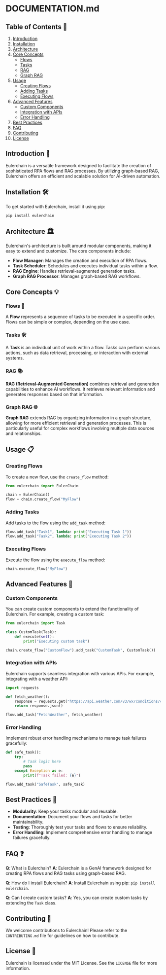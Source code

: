 # DOCUMENTATION.md

## Table of Contents 📖

1. [Introduction](#introduction)
2. [Installation](#installation)
3. [Architecture](#architecture)
4. [Core Concepts](#core-concepts)
    - [Flows](#flows)
    - [Tasks](#tasks)
    - [RAG](#rag)
    - [Graph RAG](#graph-rag)
5. [Usage](#usage)
    - [Creating Flows](#creating-flows)
    - [Adding Tasks](#adding-tasks)
    - [Executing Flows](#executing-flows)
6. [Advanced Features](#advanced-features)
    - [Custom Components](#custom-components)
    - [Integration with APIs](#integration-with-apis)
    - [Error Handling](#error-handling)
7. [Best Practices](#best-practices)
8. [FAQ](#faq)
9. [Contributing](#contributing)
10. [License](#license)

## Introduction 🌟

Eulerchain is a versatile framework designed to facilitate the creation of sophisticated RPA flows and RAG processes. By utilizing graph-based RAG, Eulerchain offers an efficient and scalable solution for AI-driven automation.

## Installation 🛠️

To get started with Eulerchain, install it using pip:

```sh
pip install eulerchain
```

## Architecture 🏛️

Eulerchain's architecture is built around modular components, making it easy to extend and customize. The core components include:

- **Flow Manager**: Manages the creation and execution of RPA flows.
- **Task Scheduler**: Schedules and executes individual tasks within a flow.
- **RAG Engine**: Handles retrieval-augmented generation tasks.
- **Graph RAG Processor**: Manages graph-based RAG workflows.

## Core Concepts 💡

### Flows 🌊

A **Flow** represents a sequence of tasks to be executed in a specific order. Flows can be simple or complex, depending on the use case.

### Tasks 🛠️

A **Task** is an individual unit of work within a flow. Tasks can perform various actions, such as data retrieval, processing, or interaction with external systems.

### RAG 📚

**RAG (Retrieval-Augmented Generation)** combines retrieval and generation capabilities to enhance AI workflows. It retrieves relevant information and generates responses based on that information.

### Graph RAG 🌐

**Graph RAG** extends RAG by organizing information in a graph structure, allowing for more efficient retrieval and generation processes. This is particularly useful for complex workflows involving multiple data sources and relationships.

## Usage 📋

### Creating Flows

To create a new flow, use the `create_flow` method:

```python
from eulerchain import EulerChain

chain = EulerChain()
flow = chain.create_flow("MyFlow")
```

### Adding Tasks

Add tasks to the flow using the `add_task` method:

```python
flow.add_task("Task1", lambda: print("Executing Task 1"))
flow.add_task("Task2", lambda: print("Executing Task 2"))
```

### Executing Flows

Execute the flow using the `execute_flow` method:

```python
chain.execute_flow("MyFlow")
```

## Advanced Features 🔧

### Custom Components

You can create custom components to extend the functionality of Eulerchain. For example, creating a custom task:

```python
from eulerchain import Task

class CustomTask(Task):
    def execute(self):
        print("Executing custom task")

chain.create_flow("CustomFlow").add_task("CustomTask", CustomTask())
```

### Integration with APIs

Eulerchain supports seamless integration with various APIs. For example, integrating with a weather API:

```python
import requests

def fetch_weather():
    response = requests.get("https://api.weather.com/v3/wx/conditions/current")
    return response.json()

flow.add_task("FetchWeather", fetch_weather)
```

### Error Handling

Implement robust error handling mechanisms to manage task failures gracefully:

```python
def safe_task():
    try:
        # Task logic here
        pass
    except Exception as e:
        print(f"Task failed: {e}")

flow.add_task("SafeTask", safe_task)
```

## Best Practices 🌟

- **Modularity**: Keep your tasks modular and reusable.
- **Documentation**: Document your flows and tasks for better maintainability.
- **Testing**: Thoroughly test your tasks and flows to ensure reliability.
- **Error Handling**: Implement comprehensive error handling to manage failures gracefully.

## FAQ ❓

**Q**: What is Eulerchain?
**A**: Eulerchain is a GenAI framework designed for creating RPA flows and RAG tasks using graph-based RAG.

**Q**: How do I install Eulerchain?
**A**: Install Eulerchain using pip: `pip install eulerchain`.

**Q**: Can I create custom tasks?
**A**: Yes, you can create custom tasks by extending the `Task` class.

## Contributing 🤝

We welcome contributions to Eulerchain! Please refer to the `CONTRIBUTING.md` file for guidelines on how to contribute.

## License 📜

Eulerchain is licensed under the MIT License. See the `LICENSE` file for more information.

